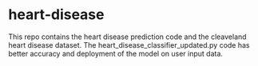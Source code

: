 # heart-disease
This repo contains the heart disease prediction code and the cleaveland heart disease dataset.
The heart_disease_classifier_updated.py code has better accuracy and deployment of the model on user input data.
